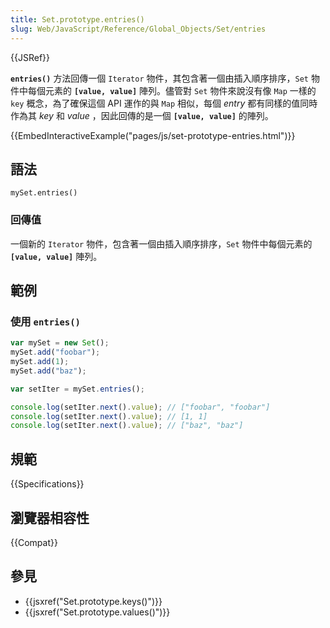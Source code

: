 ```yaml
---
title: Set.prototype.entries()
slug: Web/JavaScript/Reference/Global_Objects/Set/entries
---
```


{{JSRef}}

**`entries()`** 方法回傳一個 `Iterator` 物件，其包含著一個由插入順序排序，`Set` 物件中每個元素的 **`[value, value]`** 陣列。儘管對 `Set` 物件來說沒有像 `Map` 一樣的 `key` 概念，為了確保這個 API 運作的與 `Map` 相似，每個 _entry_ 都有同樣的值同時作為其 _key_ 和 _value_ ，因此回傳的是一個 **`[value, value]`** 的陣列。

{{EmbedInteractiveExample("pages/js/set-prototype-entries.html")}}

## 語法

```js-nolint
mySet.entries()
```

### 回傳值

一個新的 `Iterator` 物件，包含著一個由插入順序排序，`Set` 物件中每個元素的 **`[value, value]`** 陣列。

## 範例

### 使用 `entries()`

```js
var mySet = new Set();
mySet.add("foobar");
mySet.add(1);
mySet.add("baz");

var setIter = mySet.entries();

console.log(setIter.next().value); // ["foobar", "foobar"]
console.log(setIter.next().value); // [1, 1]
console.log(setIter.next().value); // ["baz", "baz"]
```

## 規範

{{Specifications}}

## 瀏覽器相容性

{{Compat}}

## 參見

- {{jsxref("Set.prototype.keys()")}}
- {{jsxref("Set.prototype.values()")}}
